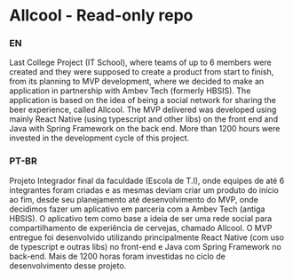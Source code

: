 # Allcool - Read-only repo

### EN
 Last College Project (IT School), where teams of up to 6 members were created and they were supposed to create a product from start to finish, from its planning to MVP development, where we decided to make an application in partnership with Ambev Tech (formerly HBSIS). The application is based on the idea of being a social network for sharing the beer experience, called Allcool. The MVP delivered was developed using mainly React Native (using typescript and other libs) on the front end and Java with Spring Framework on the back end. More than 1200 hours were invested in the development cycle of this project.
 
### PT-BR
 Projeto Integrador final da faculdade (Escola de T.I), onde equipes de até 6 integrantes foram criadas e as mesmas deviam criar um produto do início ao fim, desde seu planejamento até desenvolvimento do MVP, onde decidimos fazer um aplicativo em parceria com a Ambev Tech (antiga HBSIS). O aplicativo tem como base a ideia de ser uma rede social para compartilhamento de experiência de cervejas, chamado Allcool. O MVP entregue foi desenvolvido utilizando principalmente React Native (com uso de typescript e outras libs) no front-end e Java com Spring Framework no back-end. Mais de 1200 horas foram investidas no ciclo de desenvolvimento desse projeto.


